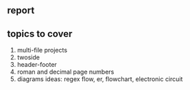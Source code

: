 ## report

## topics to cover

1. multi-file projects
2. twoside
2. header-footer
3. roman and decimal page numbers
4. diagrams
	ideas: regex flow, er, flowchart, electronic circuit

